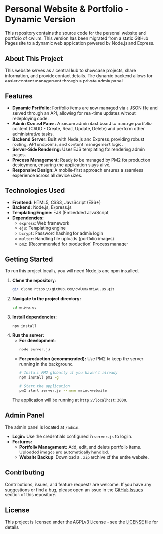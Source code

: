 # Personal Website & Portfolio - Dynamic Version

This repository contains the source code for the personal website and portfolio of cwlum. This version has been migrated from a static GitHub Pages site to a dynamic web application powered by Node.js and Express.

## About This Project

This website serves as a central hub to showcase projects, share information, and provide contact details. The dynamic backend allows for easier content management through a private admin panel.

## Features

*   **Dynamic Portfolio:** Portfolio items are now managed via a JSON file and served through an API, allowing for real-time updates without redeploying code.
*   **Admin Control Panel:** A secure admin dashboard to manage portfolio content (CRUD - Create, Read, Update, Delete) and perform other administrative tasks.
*   **Backend Server:** Built with Node.js and Express, providing robust routing, API endpoints, and content management logic.
*   **Server-Side Rendering:** Uses EJS templating for rendering admin pages.
*   **Process Management:** Ready to be managed by PM2 for production deployment, ensuring the application stays alive.
*   **Responsive Design:** A mobile-first approach ensures a seamless experience across all device sizes.

## Technologies Used

*   **Frontend:** HTML5, CSS3, JavaScript (ES6+)
*   **Backend:** Node.js, Express.js
*   **Templating Engine:** EJS (Embedded JavaScript)
*   **Dependencies:**
    *   `express`: Web framework
    *   `ejs`: Templating engine
    *   `bcrypt`: Password hashing for admin login
    *   `multer`: Handling file uploads (portfolio images)
    *   `pm2`: (Recommended for production) Process manager

## Getting Started

To run this project locally, you will need Node.js and npm installed.

1.  **Clone the repository:**
    ```bash
    git clone https://github.com/cwlum/mriwu.us.git
    ```
2.  **Navigate to the project directory:**
    ```bash
    cd mriwu.us
    ```
3.  **Install dependencies:**
    ```bash
    npm install
    ```
4.  **Run the server:**
    *   **For development:**
        ```bash
        node server.js
        ```
    *   **For production (recommended):**
        Use PM2 to keep the server running in the background.
        ```bash
        # Install PM2 globally if you haven't already
        npm install pm2 -g
        
        # Start the application
        pm2 start server.js --name mriwu-website
        ```
    The application will be running at `http://localhost:3000`.

## Admin Panel

The admin panel is located at `/admin`.
- **Login:** Use the credentials configured in `server.js` to log in.
- **Features:**
    - **Portfolio Management:** Add, edit, and delete portfolio items. Uploaded images are automatically handled.
    - **Website Backup:** Download a `.zip` archive of the entire website.

## Contributing

Contributions, issues, and feature requests are welcome. If you have any suggestions or find a bug, please open an issue in the [GitHub Issues](https://github.com/cwlum/mriwu.us/issues) section of this repository.

## License

This project is licensed under the AGPLv3 License - see the [LICENSE](LICENSE) file for details.
